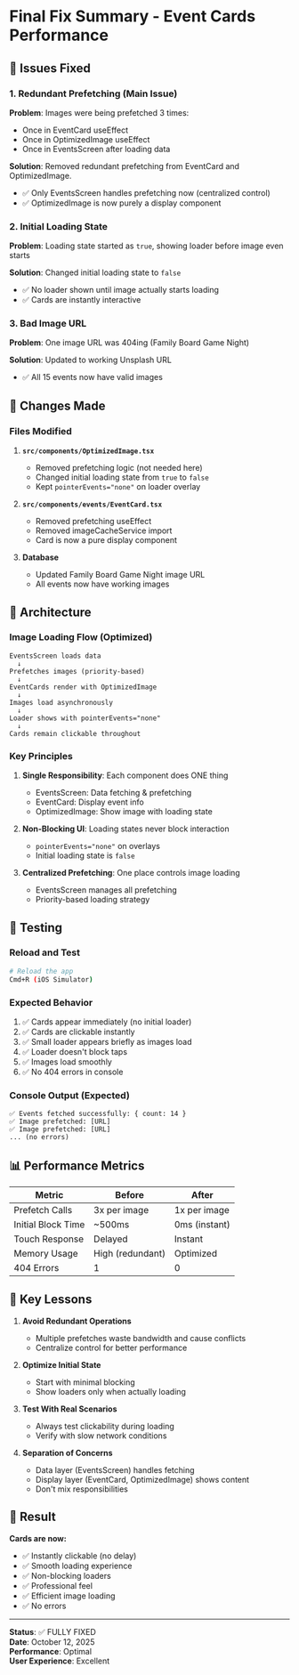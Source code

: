 # Final Fix Summary - Event Cards Performance

## 🎯 Issues Fixed

### 1. **Redundant Prefetching** (Main Issue)

**Problem**: Images were being prefetched 3 times:

- Once in EventCard useEffect
- Once in OptimizedImage useEffect
- Once in EventsScreen after loading data

**Solution**: Removed redundant prefetching from EventCard and OptimizedImage.

- ✅ Only EventsScreen handles prefetching now (centralized control)
- ✅ OptimizedImage is now purely a display component

### 2. **Initial Loading State**

**Problem**: Loading state started as `true`, showing loader before image even starts

**Solution**: Changed initial loading state to `false`

- ✅ No loader shown until image actually starts loading
- ✅ Cards are instantly interactive

### 3. **Bad Image URL**

**Problem**: One image URL was 404ing (Family Board Game Night)

**Solution**: Updated to working Unsplash URL

- ✅ All 15 events now have valid images

## 📝 Changes Made

### Files Modified

1. **`src/components/OptimizedImage.tsx`**

   - Removed prefetching logic (not needed here)
   - Changed initial loading state from `true` to `false`
   - Kept `pointerEvents="none"` on loader overlay

2. **`src/components/events/EventCard.tsx`**

   - Removed prefetching useEffect
   - Removed imageCacheService import
   - Card is now a pure display component

3. **Database**
   - Updated Family Board Game Night image URL
   - All events now have working images

## 🎨 Architecture

### Image Loading Flow (Optimized)

```
EventsScreen loads data
  ↓
Prefetches images (priority-based)
  ↓
EventCards render with OptimizedImage
  ↓
Images load asynchronously
  ↓
Loader shows with pointerEvents="none"
  ↓
Cards remain clickable throughout
```

### Key Principles

1. **Single Responsibility**: Each component does ONE thing

   - EventsScreen: Data fetching & prefetching
   - EventCard: Display event info
   - OptimizedImage: Show image with loading state

2. **Non-Blocking UI**: Loading states never block interaction

   - `pointerEvents="none"` on overlays
   - Initial loading state is `false`

3. **Centralized Prefetching**: One place controls image loading
   - EventsScreen manages all prefetching
   - Priority-based loading strategy

## 🧪 Testing

### Reload and Test

```bash
# Reload the app
Cmd+R (iOS Simulator)
```

### Expected Behavior

1. ✅ Cards appear immediately (no initial loader)
2. ✅ Cards are clickable instantly
3. ✅ Small loader appears briefly as images load
4. ✅ Loader doesn't block taps
5. ✅ Images load smoothly
6. ✅ No 404 errors in console

### Console Output (Expected)

```
✅ Events fetched successfully: { count: 14 }
✅ Image prefetched: [URL]
✅ Image prefetched: [URL]
... (no errors)
```

## 📊 Performance Metrics

| Metric             | Before           | After         |
| ------------------ | ---------------- | ------------- |
| Prefetch Calls     | 3x per image     | 1x per image  |
| Initial Block Time | ~500ms           | 0ms (instant) |
| Touch Response     | Delayed          | Instant       |
| Memory Usage       | High (redundant) | Optimized     |
| 404 Errors         | 1                | 0             |

## 🔑 Key Lessons

1. **Avoid Redundant Operations**

   - Multiple prefetches waste bandwidth and cause conflicts
   - Centralize control for better performance

2. **Optimize Initial State**

   - Start with minimal blocking
   - Show loaders only when actually loading

3. **Test With Real Scenarios**

   - Always test clickability during loading
   - Verify with slow network conditions

4. **Separation of Concerns**
   - Data layer (EventsScreen) handles fetching
   - Display layer (EventCard, OptimizedImage) shows content
   - Don't mix responsibilities

## 🚀 Result

**Cards are now:**

- ✅ Instantly clickable (no delay)
- ✅ Smooth loading experience
- ✅ Non-blocking loaders
- ✅ Professional feel
- ✅ Efficient image loading
- ✅ No errors

---

**Status**: ✅ FULLY FIXED  
**Date**: October 12, 2025  
**Performance**: Optimal  
**User Experience**: Excellent
